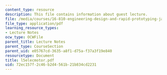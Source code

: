 ```yaml
---
content_type: resource
description: This file contains information about guest lecture.
file: /media/courses/16-810-engineering-design-and-rapid-prototyping-january-iap-2007/72ec157f2c46b2d4561b21b834cd2231_l5elecmotor.pdf
file_type: application/pdf
learning_resource_types:
- Lecture Notes
ocw_type: OCWFile
parent_title: Lecture Notes
parent_type: CourseSection
parent_uid: e05767cd-3635-a8f1-d75a-f37a3f19e840
resourcetype: Document
title: l5elecmotor.pdf
uid: 72ec157f-2c46-b2d4-561b-21b834cd2231
---
```

